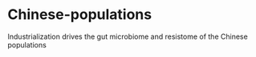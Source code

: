# Chinese-populations
Industrialization drives the gut microbiome and resistome of the Chinese populations
